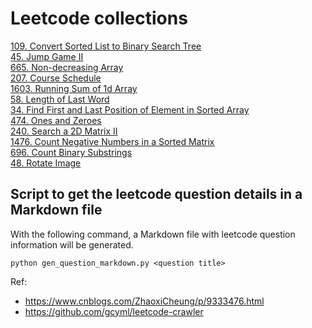 # Leetcode collections

[109. Convert Sorted List to Binary Search Tree](./109.%20Convert%20Sorted%20List%20to%20Binary%20Search%20Tree.md)  
[45. Jump Game II](./45.%20Jump%20Game%20II.md)  
[665. Non-decreasing Array](./665.%20Non-decreasing%20Array.md)  
[207. Course Schedule](./207.%20Course%20Schedule.md)  
[1603. Running Sum of 1d Array](./1603.%20Running%20Sum%20of%201d%20Array.md)  
[58. Length of Last Word](./58.%20Length%20of%20Last%20Word.md)  
[34. Find First and Last Position of Element in Sorted Array](./34.%20Find%20First%20and%20Last%20Position%20of%20Element%20in%20Sorted%20Array.md)   
[474. Ones and Zeroes](./474.%20Ones%20and%20Zeroes.md)  
[240. Search a 2D Matrix II](./240.%20Search%20a%202D%20Matrix%20II.md)  
[1476. Count Negative Numbers in a Sorted Matrix](./1476.%20Count%20Negative%20Numbers%20in%20a%20Sorted%20Matrix.md)  
[696. Count Binary Substrings](./696.%20Count%20Binary%20Substrings.md)  
[48. Rotate Image](./48.%20Rotate%20Image.md)

## Script to get the leetcode question details in a Markdown file

With the following command, a Markdown file with leetcode question information will be generated.

```
python gen_question_markdown.py <question title>
```

Ref:
- https://www.cnblogs.com/ZhaoxiCheung/p/9333476.html
- https://github.com/gcyml/leetcode-crawler